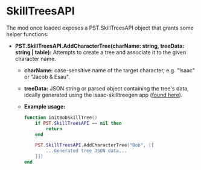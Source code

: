 # SkillTreesAPI

The mod once loaded exposes a PST.SkillTreesAPI object that grants some helper functions:

- **PST.SkillTreesAPI.AddCharacterTree(charName: string, treeData: string | table):** Attempts to create a tree and associate it to the given character name.

  - **charName:** case-sensitive name of the target character, e.g. "Isaac" or "Jacob & Esau".
  - **treeData:** JSON string or parsed object containing the tree's data, ideally generated using the isaac-skilltreegen app ([found here](https://github.com/AbAeterno8445/isaac-skilltreegen)).

  - **Example usage:**

    ```lua
    function initBobSkillTree()
        if PST.SkillTreesAPI == nil then
            return
        end

        PST.SkillTreesAPI.AddCharacterTree("Bob", [[
            ...Generated tree JSON data...
        ]])
    end
    ```
